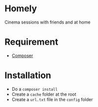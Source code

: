 # Homely
Cinema sessions with friends and at home

# Requirement
* [Composer](https://getcomposer.org)

# Installation
* Do a `composer install`
* Create a `cache` folder at the root
* Create a `url.txt` file in the `config` folder